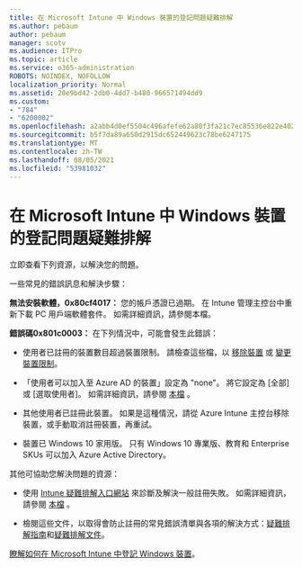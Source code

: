 ```yaml
---
title: 在 Microsoft Intune 中 Windows 裝置的登記問題疑難排解
ms.author: pebaum
author: pebaum
manager: scotv
ms.audience: ITPro
ms.topic: article
ms.service: o365-administration
ROBOTS: NOINDEX, NOFOLLOW
localization_priority: Normal
ms.assetid: 20e9bd42-2db0-4dd7-b480-966571494dd9
ms.custom:
- "784"
- "6200002"
ms.openlocfilehash: a2abb4d0ef5504c496afefe62a80f3fa21c7ec85536e822e402be33b3617b59e
ms.sourcegitcommit: b5f7da89a650d2915dc652449623c78be6247175
ms.translationtype: MT
ms.contentlocale: zh-TW
ms.lasthandoff: 08/05/2021
ms.locfileid: "53981032"
---
```

# <a name="troubleshoot-issues-with-enrolling-windows-devices-in-microsoft-intune"></a>在 Microsoft Intune 中 Windows 裝置的登記問題疑難排解

立即查看下列資源，以解決您的問題。
  
一些常見的錯誤訊息和解決步驟：
  
 **無法安裝軟體，0x80cf4017：** 您的帳戶憑證已過期。 在 Intune 管理主控台中重新下載 PC 用戶端軟體套件。 如需詳細資訊，請參閱本檔。
  
 **錯誤碼0x801c0003：** 在下列情況中，可能會發生此錯誤：
  
-  使用者已註冊的裝置數目超過裝置限制。 請檢查這些檔，以 [移除裝置](https://docs.microsoft.com/intune/devices-wipe) 或 [變更裝置限制](https://docs.microsoft.com/intune/enrollment-restrictions-set#set-device-limit-restrictions)。

-  「使用者可以加入至 Azure AD 的裝置」設定為 "none"。 將它設定為 [全部] 或 [選取使用者]。 如需詳細資訊，請參閱 [本檔](https://docs.microsoft.com/azure/active-directory/device-management-azure-portal#configure-device-settings) 。

-  其他使用者已註冊此裝置。 如果是這種情況，請從 Azure Intune 主控台移除裝置，或手動取消註冊裝置，再重試。

-  裝置已 Windows 10 家用版。 只有 Windows 10 專業版、教育和 Enterprise SKUs 可以加入 Azure Active Directory。

其他可協助您解決問題的資源：
  
-  使用 [Intune 疑難排解入口網站](https://devicemanagement.microsoft.com/#blade/Microsoft_Intune_DeviceSettings/TroubleshootBlade) 來診斷及解決一般註冊失敗。 如需詳細資訊，請參閱 [本檔](https://docs.microsoft.com/intune/help-desk-operators) 。

-  檢閱這些文件，以取得會防止註冊的常見錯誤清單與各項的解決方式：[疑難排解指南](https://support.microsoft.com/help/4089533/troubleshooting-windows-device-enrollment-problems-in-microsoft-intune)和[疑難排解文件](https://docs.microsoft.com/troubleshoot/mem/intune/troubleshoot-device-enrollment-in-intune)。

[瞭解如何在 Microsoft Intune 中登記 Windows 裝置](https://docs.microsoft.com/intune/windows-enroll)。
